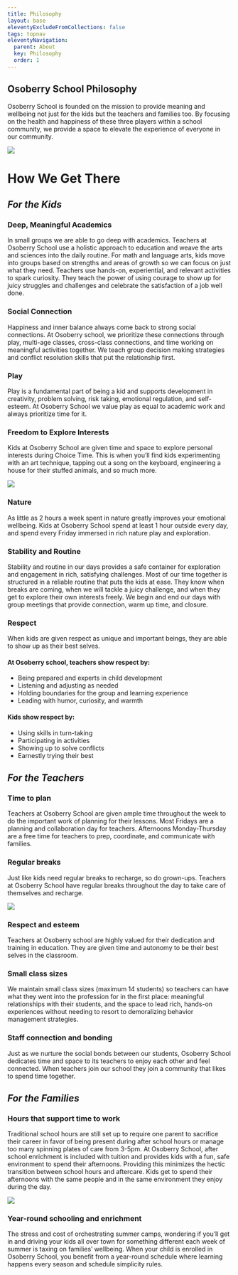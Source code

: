 ```yaml
---
title: Philosophy
layout: base
eleventyExcludeFromCollections: false
tags: topnav
eleventyNavigation:
  parent: About
  key: Philosophy
  order: 1
---
```

## Osoberry School Philosophy

Osoberry School is founded on the mission to provide meaning and wellbeing not just for the kids but the teachers and families too. By focusing on the health and happiness of these three players within a school community, we provide a space to elevate the experience of everyone in our community.

![](/assets/uploads/phototrio.png)

# How We Get There

## *For the Kids*

### Deep, Meaningful Academics

In small groups we are able to go deep with academics. Teachers at Osoberry School use a holistic approach to education and weave the arts and sciences into the daily routine. For math and language arts, kids move into groups based on strengths and areas of growth so we can focus on just what they need. Teachers use hands-on, experiential, and relevant activities to spark curiosity. They teach the power of using courage to show up for juicy struggles and challenges and celebrate the satisfaction of a job well done.

### Social Connection

Happiness and inner balance always come back to strong social connections. At Osoberry school, we prioritize these connections through play, multi-age classes, cross-class connections, and time working on meaningful activities together. We teach group decision making strategies and conflict resolution skills that put the relationship first.

### Play

Play is a fundamental part of being a kid and supports development in creativity, problem solving, risk taking, emotional regulation, and self-esteem. At Osoberry School we value play as equal to academic work and always prioritize time for it.

### Freedom to Explore Interests

Kids at Osoberry School are given time and space to explore personal interests during Choice Time. This is when you’ll find kids experimenting with an art technique, tapping out a song on the keyboard, engineering a house for their stuffed animals, and so much more.

![](/assets/uploads/untitled-design-21-.png)

### Nature

As little as 2 hours a week spent in nature greatly improves your emotional wellbeing. Kids at Osoberry School spend at least 1 hour outside every day, and spend every Friday immersed in rich nature play and exploration.

### Stability and Routine

Stability and routine in our days provides a safe container for exploration and engagement in rich, satisfying challenges. Most of our time together is structured in a reliable routine that puts the kids at ease. They know when breaks are coming, when we will tackle a juicy challenge, and when they get to explore their own interests freely. We begin and end our days with group meetings that provide connection, warm up time, and closure.

### Respect

When kids are given respect as unique and important beings, they are able to show up as their best selves.

#### At Osoberry school, teachers show respect by:

* Being prepared and experts in child development
* Listening and adjusting as needed
* Holding boundaries for the group and learning experience
* Leading with humor, curiosity, and warmth

#### Kids show respect by:

* Using skills in turn-taking
* Participating in activities
* Showing up to solve conflicts
* Earnestly trying their best

## *For the Teachers*

### Time to plan

Teachers at Osoberry School are given ample time throughout the week to do the important work of planning for their lessons. Most Fridays are a planning and collaboration day for teachers. Afternoons Monday-Thursday are a free time for teachers to prep, coordinate, and communicate with families.

### Regular breaks

Just like kids need regular breaks to recharge, so do grown-ups. Teachers at Osoberry School have regular breaks throughout the day to take care of themselves and recharge.

![](/assets/uploads/untitled-design-23-.png)

### Respect and esteem

Teachers at Osoberry school are highly valued for their dedication and training in education. They are given time and autonomy to be their best selves in the classroom.

### Small class sizes

We maintain small class sizes (maximum 14 students) so teachers can have what they went into the profession for in the first place: meaningful relationships with their students, and the space to lead rich, hands-on experiences without needing to resort to demoralizing behavior management strategies.

### Staff connection and bonding

Just as we nurture the social bonds between our students, Osoberry School dedicates time and space to its teachers to enjoy each other and feel connected. When teachers join our school they join a community that likes to spend time together.

## *For the Families*

### Hours that support time to work

Traditional school hours are still set up to require one parent to sacrifice their career in favor of being present during after school hours or manage too many spinning plates of care from 3-5pm. At Osoberry School, after school enrichment is included with tuition and provides kids with a fun, safe environment to spend their afternoons. Providing this minimizes the hectic transition between school hours and aftercare. Kids get to spend their afternoons with the same people and in the same environment they enjoy during the day.

![](/assets/uploads/balancingact.jpeg)

### Year-round schooling and enrichment

The stress and cost of orchestrating summer camps, wondering if you’ll get in and driving your kids all over town for something different each week of summer is taxing on families’ wellbeing. When your child is enrolled in Osoberry School, you benefit from a year-round schedule where learning happens every season and schedule simplicity rules.
